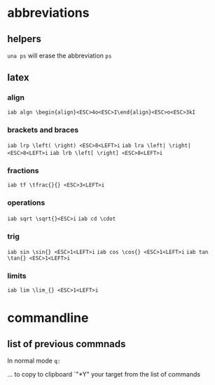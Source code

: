 # abbreviations

## helpers

`una ps` will erase the abbreviation `ps`

## latex

### align 
`iab algn \begin{align}<ESC>4o<ESC>I\end{align}<ESC>o<ESC>3kI`

### brackets and braces
`iab lrp \left( \right) <ESC>8<LEFT>i`
`iab lra \left| \right| <ESC>8<LEFT>i`
`iab lrb \left[ \right] <ESC>8<LEFT>i`

### fractions
`iab tf \tfrac{}{} <ESC>3<LEFT>i`

### operations
`iab sqrt \sqrt{}<ESC>i`
`iab cd \cdot`

### trig
`iab sin \sin{} <ESC>1<LEFT>i`
`iab cos \cos{} <ESC>1<LEFT>i`
`iab tan \tan{} <ESC>1<LEFT>i`

### limits
`iab lim \lim_{} <ESC>1<LEFT>i`

# commandline

## list of previous commnads

In normal mode `q:`

... to copy to clipboard `"*Y" your target from the list of commands
